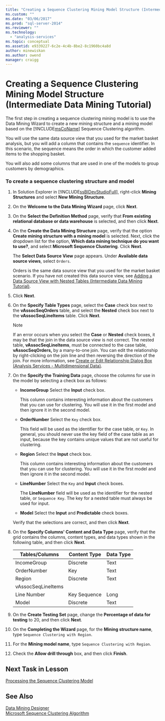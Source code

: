 ```yaml
---
title: "Creating a Sequence Clustering Mining Model Structure (Intermediate Data Mining Tutorial) | Microsoft Docs"
ms.custom: ""
ms.date: "03/06/2017"
ms.prod: "sql-server-2014"
ms.reviewer: ""
ms.technology: 
  - "analysis-services"
ms.topic: conceptual
ms.assetid: e9339227-6c2e-4c4b-8be2-8c1960bc4a8d
author: minewiskan
ms.author: owend
manager: craigg
---
```

# Creating a Sequence Clustering Mining Model Structure (Intermediate Data Mining Tutorial)
  The first step in creating a sequence clustering mining model is to use the Data Mining Wizard to create a new mining structure and a mining model based on the [!INCLUDE[msCoName](../includes/msconame-md.md)] Sequence Clustering algorithm.  
  
 You will use the same data source view that you used for the market basket analysis, but you will add a column that contains the `sequence` identifier. In this scenario, the sequence means the order in which the customer added items to the shopping basket.  
  
 You will also add some columns that are used in one of the models to group customers by demographics.  
  
### To create a sequence clustering structure and model  
  
1.  In Solution Explorer in [!INCLUDE[ssBIDevStudioFull](../includes/ssbidevstudiofull-md.md)], right-click **Mining Structures** and select **New Mining Structure**.  
  
2.  On the **Welcome to the Data Mining Wizard** page, click **Next**.  
  
3.  On the **Select the Definition Method** page, verify that **From existing relational database or data warehouse** is selected, and then click **Next**.  
  
4.  On the **Create the Data Mining Structure** page, verify that the option **Create mining structure with a mining model** is selected. Next, click the dropdown list for the option, **Which data mining technique do you want to use?**, and select **Microsoft Sequence Clustering**. Click **Next**.  
  
     The **Select Data Source View** page appears. Under **Available data source views**, select `Orders`.  
  
     Orders is the same data source view that you used for the market basket scenario. If you have not created this data source view, see [Adding a Data Source View with Nested Tables &#40;Intermediate Data Mining Tutorial&#41;](../../2014/tutorials/adding-a-data-source-view-with-nested-tables-intermediate-data-mining-tutorial.md).  
  
5.  Click **Next**.  
  
6.  On the **Specify Table Types** page, select the **Case** check box next to the **vAssocSeqOrders** table, and select the **Nested** check box next to the **vAssocSeqLineItems** table. Click **Next**.  
  
    > [!NOTE]  
    >  If an error occurs when you select the **Case** or **Nested** check boxes, it may be that the join in the data source view is not correct. The nested table, **vAssocSeqLineItems**, must be connected to the case table, **vAssocSeqOrders,** by a many-to-one join. You can edit the relationship by right-clicking on the join line and then reversing the direction of the join. For more information, see [Create or Edit Relationship Dialog Box &#40;Analysis Services - Multidimensional Data&#41;](../../2014/analysis-services/create-or-edit-relationship-dialog-box-analysis-services-multidimensional-data.md).  
  
7.  On the **Specify the Training Data** page, choose the columns for use in the model by selecting a check box as follows:  
  
    -   **IncomeGroup** Select the **Input** check box.  
  
         This column contains interesting information about the customers that you can use for clustering. You will use it in the first model and then ignore it in the second model.  
  
    -   **OrderNumber** Select the `Key` check box.  
  
         This field will be used as the identifier for the case table, or `Key`. In general, you should never use the key field of the case table as an input, because the key contains unique values that are not useful for clustering.  
  
    -   **Region** Select the **Input** check box.  
  
         This column contains interesting information about the customers that you can use for clustering. You will use it in the first model and then ignore it in the second model.  
  
    -   **LineNumber** Select the `Key` and **Input** check boxes.  
  
         The **LineNumber** field will be used as the identifier for the nested table, or `Sequence Key`. The key for a nested table must always be used for input.  
  
    -   **Model** Select the **Input** and **Predictable** check boxes.  
  
     Verify that the selections are correct, and then click **Next**.  
  
8.  On the **Specify Columns' Content and Data Type** page, verify that the grid contains the columns, content types, and data types shown in the following table, and then click **Next**.  
  
    |Tables/Columns|Content Type|Data Type|  
    |---------------------|------------------|---------------|  
    |IncomeGroup|Discrete|Text|  
    |OrderNumber|Key|Text|  
    |Region|Discrete|Text|  
    |vAssocSeqLineItems|||  
    |Line Number|Key Sequence|Long|  
    |Model|Discrete|Text|  
  
9. On the **Create Testing Set** page, change the **Percentage of data for testing** to 20, and then click **Next**.  
  
10. On the **Completing the Wizard** page, for the **Mining structure name**, type `Sequence Clustering with Region`.  
  
11. For the **Mining model name**, type `Sequence Clustering with Region`.  
  
12. Check the **Allow drill through** box, and then click **Finish**.  
  
## Next Task in Lesson  
 [Processing the Sequence Clustering Model](../../2014/tutorials/processing-the-sequence-clustering-model.md)  
  
## See Also  
 [Data Mining Designer](../../2014/analysis-services/data-mining/data-mining-designer.md)   
 [Microsoft Sequence Clustering Algorithm](../../2014/analysis-services/data-mining/microsoft-sequence-clustering-algorithm.md)  
  
  
